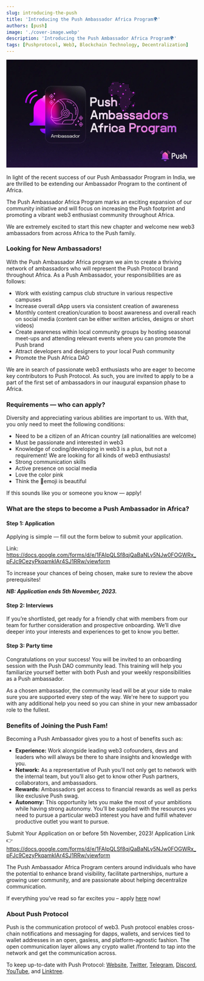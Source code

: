 ```yaml
---
slug: introducing-the-push
title: 'Introducing the Push Ambassador Africa Program🌍'
authors: [push]
image: './cover-image.webp'
description: 'Introducing the Push Ambassador Africa Program🌍'
tags: [Pushprotocol, Web3, Blockchain Technology, Decentralization]
---
```


![Cover Image of Introducing the Push Ambassador Africa Program🌍](./cover-image.webp)

<!--truncate-->

In light of the recent success of our Push Ambassador Program in India, we are thrilled to be extending our Ambassador Program to the continent of Africa.

The Push Ambassador Africa Program marks an exciting expansion of our community initiative and will focus on increasing the Push footprint and promoting a vibrant web3 enthusiast community throughout Africa. 

We are extremely excited to start this new chapter and welcome new web3 ambassadors from across Africa to the Push family.

### Looking for New Ambassadors!
With the Push Ambassador Africa program we aim to create a thriving network of ambassadors who will represent the Push Protocol brand throughout Africa. As a Push Ambassador, your responsibilities are as follows:

- Work with existing campus club structure in various respective campuses
- Increase overall dApp users via consistent creation of awareness
- Monthly content creation/curation to boost awareness and overall reach on social media (content can be either written articles, designs or short videos)
- Create awareness within local community groups by hosting seasonal meet-ups and attending relevant events where you can promote the Push brand
- Attract developers and designers to your local Push community
- Promote the Push Africa DAO

We are in search of passionate web3 enthusiasts who are eager to become key contributors to Push Protocol. As such, you are invited to apply to be a part of the first set of ambassadors in our inaugural expansion phase to Africa.

### Requirements — who can apply?
Diversity and appreciating various abilities are important to us. With that, you only need to meet the following conditions:

- Need to be a citizen of an African country (all nationalities are welcome)
- Must be passionate and interested in web3
- Knowledge of coding/developing in web3 is a plus, but not a requirement! We are looking for all kinds of web3 enthusiasts!
- Strong communication skills
- Active presence on social media
- Love the color pink
- Think the 🔔emoji is beautiful

If this sounds like you or someone you know — apply!

### What are the steps to become a Push Ambassador in Africa?
#### Step 1: Application
Applying is simple — fill out the form below to submit your application.

Link: https://docs.google.com/forms/d/e/1FAIpQLSf8qjQaBaNLy5NJw0FOGWRx_pFJc9CezyPkqamkIAr4SJ1RRw/viewform

To increase your chances of being chosen, make sure to review the above prerequisites! 

<b><i>NB: Application ends 5th November, 2023.</i></b>

#### Step 2: Interviews
If you’re shortlisted, get ready for a friendly chat with members from our team for further consideration and prospective onboarding. We’ll dive deeper into your interests and experiences to get to know you better.
        
#### Step 3: Party time
Congratulations on your success! You will be invited to an onboarding session with the Push DAO community lead. This training will help you familiarize yourself better with both Push and your weekly responsibilities as a Push ambassador. 

As a chosen ambassador, the community lead will be at your side to make sure you are supported every step of the way. We're here to support you with any additional help you need so you can shine in your new ambassador role to the fullest.

### Benefits of Joining the Push Fam!
Becoming a Push Ambassador gives you to a host of benefits such as:

- <b>Experience:</b> Work alongside leading web3 cofounders, devs and leaders who will always be there to share insights and knowledge with you.
- <b>Network:</b> As a representative of Push you’ll not only get to network with the internal team, but you’ll also get to know other Push partners, collaborators, and ambassadors.
- <b>Rewards:</b> Ambassadors get access to financial rewards as well as perks like exclusive Push swag.
- <b>Autonomy:</b> This opportunity lets you make the most of your ambitions while having strong autonomy. You’ll be supplied with the resources you need to pursue a particular web3 interest you have and fulfill whatever productive outlet you want to pursue.

Submit Your Application on or before 5th November, 2023!
Application Link 👉 https://docs.google.com/forms/d/e/1FAIpQLSf8qjQaBaNLy5NJw0FOGWRx_pFJc9CezyPkqamkIAr4SJ1RRw/viewform

The Push Ambassador Africa Program centers around individuals who have the potential to enhance brand visibility, facilitate partnerships, nurture a growing user community, and are passionate about helping decentralize communication.

If everything you’ve read so far excites you –  apply [here](https://docs.google.com/forms/d/e/1FAIpQLSf8qjQaBaNLy5NJw0FOGWRx_pFJc9CezyPkqamkIAr4SJ1RRw/viewform) now!





### About Push Protocol

Push is the communication protocol of web3. Push protocol enables cross-chain notifications and messaging for dapps, wallets, and services tied to wallet addresses in an open, gasless, and platform-agnostic fashion. The open communication layer allows any crypto wallet /frontend to tap into the network and get the communication across.

To keep up-to-date with Push Protocol: [Website](https://push.org/), [Twitter](https://twitter.com/pushprotocol), [Telegram](https://t.me/epnsproject), [Discord](https://discord.gg/pushprotocol), [YouTube](https://www.youtube.com/c/EthereumPushNotificationService), and [Linktree](https://linktr.ee/pushprotocol).